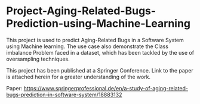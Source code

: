 # Project-Aging-Related-Bugs-Prediction-using-Machine-Learning
This project is used to predict Aging-Related Bugs in a Software System using Machine learning. The use case also demonstrate the Class imbalance Problem faced in a dataset, which has been tackled by the use of oversampling techniques. 

This project has been published at a Springer Conference. Link to the paper is attached herein for a greater understanding of the work.

Paper: https://www.springerprofessional.de/en/a-study-of-aging-related-bugs-prediction-in-software-system/18883132
